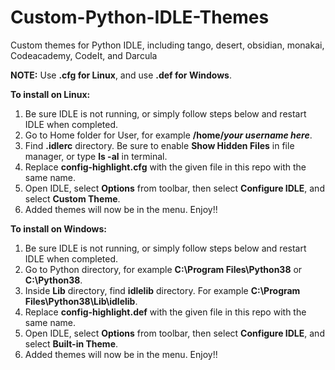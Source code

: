 # Custom-Python-IDLE-Themes
Custom themes for Python IDLE, including tango, desert, obsidian, monakai, Codeacademy, CodeIt, and Darcula

**NOTE:** Use **.cfg for Linux**, and use **.def for Windows**.

**To install on Linux:**
  1) Be sure IDLE is not running, or simply follow steps below and restart IDLE when completed.
  2) Go to Home folder for User, for example **/home/*your username here***.
  3) Find **.idlerc** directory. Be sure to enable **Show Hidden Files** in file manager, or type **ls -al** in terminal.
  4) Replace **config-highlight.cfg** with the given file in this repo with the same name.
  5) Open IDLE, select **Options** from toolbar, then select **Configure IDLE**, and select **Custom Theme**.
  6) Added themes will now be in the menu. Enjoy!!
  
**To install on Windows:**
  1) Be sure IDLE is not running, or simply follow steps below and restart IDLE when completed.
  2) Go to Python directory, for example **C:\Program Files\Python38** or **C:\Python38**.
  3) Inside **Lib** directory, find **idlelib** directory. For example **C:\Program Files\Python38\Lib\idlelib**.
  4) Replace **config-highlight.def** with the given file in this repo with the same name.
  5) Open IDLE, select **Options** from toolbar, then select **Configure IDLE**, and select **Built-in Theme**.
  6) Added themes will now be in the menu. Enjoy!!
